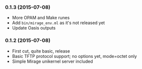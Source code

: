 ### 0.1.3 (2015-07-08)

+ More OPAM and Make runes
+ Add `bin/mirage_env.ml` as it's not released yet
+ Update Oasis outputs

### 0.1.2 (2015-07-08)

+ First cut, quite basic, release
+ Basic TFTP protocol support; no options yet, mode=octet only
+ Simple Mirage unikernel server included

